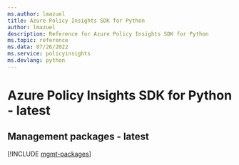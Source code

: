 ```yaml
---
ms.author: lmazuel
title: Azure Policy Insights SDK for Python
author: lmazuel
description: Reference for Azure Policy Insights SDK for Python
ms.topic: reference
ms.data: 07/26/2022
ms.service: policyinsights
ms.devlang: python
---
```

# Azure Policy Insights SDK for Python - latest

## Management packages - latest
[!INCLUDE [mgmt-packages](policy-insights-mgmt-index.md)]